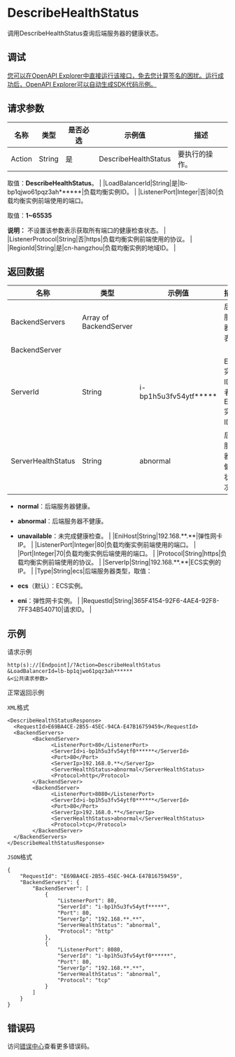 # DescribeHealthStatus

调用DescribeHealthStatus查询后端服务器的健康状态。

## 调试

[您可以在OpenAPI Explorer中直接运行该接口，免去您计算签名的困扰。运行成功后，OpenAPI Explorer可以自动生成SDK代码示例。](https://api.aliyun.com/#product=Slb&api=DescribeHealthStatus&type=RPC&version=2014-05-15)

## 请求参数

|名称|类型|是否必选|示例值|描述|
|--|--|----|---|--|
|Action|String|是|DescribeHealthStatus|要执行的操作。

 取值：**DescribeHealthStatus**。 |
|LoadBalancerId|String|是|lb-bp1qjwo61pqz3ah\*\*\*\*\*\*|负载均衡实例ID。 |
|ListenerPort|Integer|否|80|负载均衡实例前端使用的端口。

 取值：**1~65535**

 **说明：** 不设置该参数表示获取所有端口的健康检查状态。 |
|ListenerProtocol|String|否|https|负载均衡实例前端使用的协议。 |
|RegionId|String|是|cn-hangzhou|负载均衡实例的地域ID。 |

## 返回数据

|名称|类型|示例值|描述|
|--|--|---|--|
|BackendServers|Array of BackendServer| |后端服务器列表。 |
|BackendServer| | | |
|ServerId|String|i-bp1h5u3fv54ytf\*\*\*\*\*|ECS实例ID或者ENI实例ID。 |
|ServerHealthStatus|String|abnormal|后端服务器的健康状况。

 -   **normal**：后端服务器健康。
-   **abnormal**：后端服务器不健康。
-   **unavailable**：未完成健康检查。 |
|EniHost|String|192.168.\*\*.\*\*|弹性网卡IP。 |
|ListenerPort|Integer|80|负载均衡实例前端使用的端口。 |
|Port|Integer|70|负载均衡实例后端使用的端口。 |
|Protocol|String|https|负载均衡实例前端使用的协议。 |
|ServerIp|String|192.168.\*\*.\*\*|ECS实例的IP。 |
|Type|String|ecs|后端服务器类型，取值：

 -   **ecs**（默认）：ECS实例。
-   **eni**：弹性网卡实例。 |
|RequestId|String|365F4154-92F6-4AE4-92F8-7FF34B540710|请求ID。 |

## 示例

请求示例

```
http(s)://[Endpoint]/?Action=DescribeHealthStatus
&LoadBalancerId=lb-bp1qjwo61pqz3ah******
&<公共请求参数>
```

正常返回示例

`XML`格式

```
<DescribeHealthStatusResponse>
  <RequestId>E69BA4CE-2B55-45EC-94CA-E47B16759459</RequestId>
  <BackendServers>
        <BackendServer>
              <ListenerPort>80</ListenerPort>
              <ServerId>i-bp1h5u3fv54ytf0******</ServerId>
              <Port>80</Port>
              <ServerIp>192.168.0.**</ServerIp>
              <ServerHealthStatus>abnormal</ServerHealthStatus>
              <Protocol>http</Protocol>
        </BackendServer>
        <BackendServer>
              <ListenerPort>8080</ListenerPort>
              <ServerId>i-bp1h5u3fv54ytf0******</ServerId>
              <Port>80</Port>
              <ServerIp>192.168.0.**</ServerIp>
              <ServerHealthStatus>abnormal</ServerHealthStatus>
              <Protocol>tcp</Protocol>
        </BackendServer>
  </BackendServers>
</DescribeHealthStatusResponse>
```

`JSON`格式

```
{
    "RequestId": "E69BA4CE-2B55-45EC-94CA-E47B16759459", 
    "BackendServers": {
        "BackendServer": [
            {
                "ListenerPort": 80, 
                "ServerId": "i-bp1h5u3fv54ytf*****", 
                "Port": 80, 
                "ServerIp": "192.168.**.**", 
                "ServerHealthStatus": "abnormal", 
                "Protocol": "http"
            }, 
            {
                "ListenerPort": 8080, 
                "ServerId": "i-bp1h5u3fv54ytf0******", 
                "Port": 80, 
                "ServerIp": "192.168.**.**", 
                "ServerHealthStatus": "abnormal", 
                "Protocol": "tcp"
            }
        ]
    }
}
```

## 错误码

访问[错误中心](https://error-center.aliyun.com/status/product/Slb)查看更多错误码。

